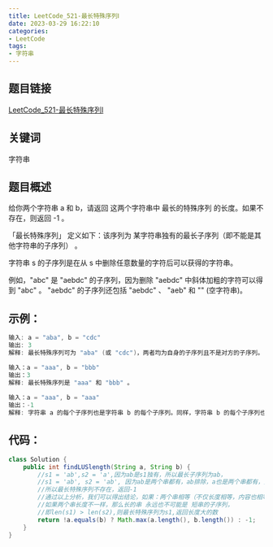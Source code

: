 ```yaml
---
title: LeetCode_521-最长特殊序列Ⅰ
date: 2023-03-29 16:22:10
categories: 
- LeetCode
tags: 
- 字符串
---
```


## 题目链接

[LeetCode_521-最长特殊序列Ⅰ](https://leetcode.cn/problems/longest-uncommon-subsequence-i/)

## 关键词
字符串

## 题目概述

给你两个字符串 a 和 b，请返回 这两个字符串中 最长的特殊序列  的长度。如果不存在，则返回 -1 。

「最长特殊序列」 定义如下：该序列为 某字符串独有的最长子序列（即不能是其他字符串的子序列） 。

字符串 s 的子序列是在从 s 中删除任意数量的字符后可以获得的字符串。

例如，"abc" 是 "aebdc" 的子序列，因为删除 "aebdc" 中斜体加粗的字符可以得到 "abc" 。 "aebdc" 的子序列还包括 "aebdc" 、 "aeb" 和 "" (空字符串)。

## 示例：

```java
输入: a = "aba", b = "cdc"
输出: 3
解释: 最长特殊序列可为 "aba" (或 "cdc")，两者均为自身的子序列且不是对方的子序列。

输入：a = "aaa", b = "bbb"
输出：3
解释: 最长特殊序列是 "aaa" 和 "bbb" 。
   
输入：a = "aaa", b = "aaa"
输出：-1
解释: 字符串 a 的每个子序列也是字符串 b 的每个子序列。同样，字符串 b 的每个子序列也是字符串 a 的子序列。
```

## 代码：
```java
class Solution {
    public int findLUSlength(String a, String b) {
        //s1 = 'ab',s2 = 'a',因为ab是s1独有，所以最长子序列为ab，
        //s1 = 'ab', s2 = 'ab', 因为ab是两个串都有，ab排除，a也是两个串都有，排除，b也是两个串都有，排除。
        //所以最长特殊序列不存在，返回-1
        //通过以上分析，我们可以得出结论，如果：两个串相等（不仅长度相等，内容也相等），那么他们的最长特殊序列不存在。返回-1
        //如果两个串长度不一样，那么长的串 永远也不可能是 短串的子序列，
        //即len(s1) > len(s2),则最长特殊序列为s1,返回长度大的数 
        return !a.equals(b) ? Math.max(a.length(), b.length()) : -1;
    }
}
```
